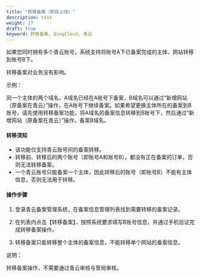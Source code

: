 ```yaml
---
title: "转移备案（即将上线）"
description: test
weight: 17
draft: true
keyword: 转移备案, QingCloud, 青云
---
```




如果您同时拥有多个青云账号，系统支持将账号A下已备案完成的主体、网站转移到账号B下。

转移备案对业务没有影响。

示例：

同一个主体的两个域名，A域名已经在A账号下备案，B域名可以通过“新增网站（原备案在青云）”操作，在A账号下继续备案。如果希望更换主体所在的备案到B账号，请先使用转移备案功能，将A域名的备案信息转移到B账号下，然后通过“新增网站（原备案在青云）”操作，备案B域名。

#### 转移须知

- 该功能仅支持青云账号间的备案转移。
- 转移前、转移后的两个账号（即账号A和账号B），都没有正在备案的订单，否则无法转移备案。
- 一个青云账号只能备案一个主体，因此转移后的账号（即账号B）不能有主体信息，否则无法用于转移。

#### 操作步骤

1. 登录青云备案管理系统，在备案信息管理列表找到需要转移的备案记录。

2. 在列表内点击【转移备案】，按照系统要求填写B账号信息，并通过手机验证完成转移备案操作。

3. 转移备案只能转移整个主体的备案信息，不能转移单个网站的备案信息。



说明：

转移备案操作，不需要通过青云审核与管局审核。
